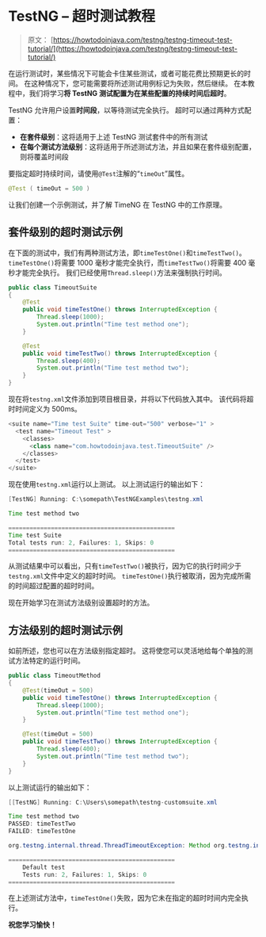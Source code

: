 # TestNG – 超时测试教程

> 原文： [https://howtodoinjava.com/testng/testng-timeout-test-tutorial/](https://howtodoinjava.com/testng/testng-timeout-test-tutorial/)

在运行测试时，某些情况下可能会卡住某些测试，或者可能花费比预期更长的时间。 在这种情况下，您可能需要将所述测试用例标记为失败，然后继续。 在本教程中，我们将学习**将 TestNG 测试配置为在某些配置的持续时间后超时**。

TestNG 允许用户设置**时间段**，以等待测试完全执行。 超时可以通过两种方式配置：

*   **在套件级别**：这将适用于上述 TestNG 测试套件中的所有测试
*   **在每个测试方法级别**：这将适用于所述测试方法，并且如果在套件级别配置，则将覆盖时间段

要指定超时持续时间，请使用`@Test`注解的“`timeOut`”属性。

```java
@Test ( timeOut = 500 )
```

让我们创建一个示例测试，并了解 TimeNG 在 TestNG 中的工作原理。

## 套件级别的超时测试示例

在下面的测试中，我们有两种测试方法，即`timeTestOne()`和`timeTestTwo()`。 `timeTestOne()`将需要 1000 毫秒才能完全执行，而`timeTestTwo()`将需要 400 毫秒才能完全执行。 我们已经使用`Thread.sleep()`方法来强制执行时间。

```java
public class TimeoutSuite 
{
	@Test
	public void timeTestOne() throws InterruptedException {
		Thread.sleep(1000);
		System.out.println("Time test method one");
	}

	@Test
	public void timeTestTwo() throws InterruptedException {
		Thread.sleep(400);
		System.out.println("Time test method two");
	}
}

```

现在将`testng.xml`文件添加到项目根目录，并将以下代码放入其中。 该代码将超时时间定义为 500ms。

```java
<suite name="Time test Suite" time-out="500" verbose="1" >
  <test name="Timeout Test" >
    <classes>
      <class name="com.howtodoinjava.test.TimeoutSuite" />
    </classes>
  </test>
</suite>

```

现在使用`testng.xml`运行以上测试。 以上测试运行的输出如下：

```java
[TestNG] Running: C:\somepath\TestNGExamples\testng.xml

Time test method two

===============================================
Time test Suite
Total tests run: 2, Failures: 1, Skips: 0
===============================================

```

从测试结果中可以看出，只有`timeTestTwo()`被执行，因为它的执行时间少于`testng.xml`文件中定义的超时时间。 `timeTestOne()`执行被取消，因为完成所需的时间超过配置的超时时间。

现在开始学习在测试方法级别设置超时的方法。

## 方法级别的超时测试示例

如前所述，您也可以在方法级别指定超时。 这将使您可以灵活地给每个单独的测试方法特定的运行时间。

```java
public class TimeoutMethod 
{
	@Test(timeOut = 500)
	public void timeTestOne() throws InterruptedException {
		Thread.sleep(1000);
		System.out.println("Time test method one");
	}

	@Test(timeOut = 500)
	public void timeTestTwo() throws InterruptedException {
		Thread.sleep(400);
		System.out.println("Time test method two");
	}
}

```

以上测试运行的输出如下：

```java
[[TestNG] Running: C:\Users\somepath\testng-customsuite.xml

Time test method two
PASSED: timeTestTwo
FAILED: timeTestOne

org.testng.internal.thread.ThreadTimeoutException: Method org.testng.internal.TestNGMethod.timeTestOne() didn't finish within the time-out 500

===============================================
    Default test
    Tests run: 2, Failures: 1, Skips: 0
===============================================

```

在上述测试方法中，`timeTestOne()`失败，因为它未在指定的超时时间内完全执行。

**祝您学习愉快！**